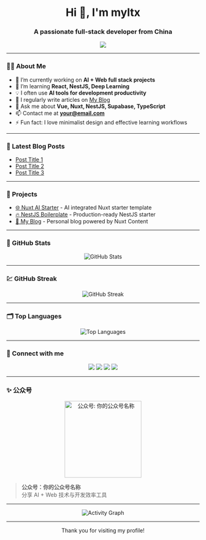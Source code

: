 <h1 align="center">Hi 👋, I'm myltx</h1>
<h3 align="center">A passionate full-stack developer from China</h3>

<p align="center">
  <img src="https://readme-typing-svg.herokuapp.com/?lines=Full-stack+Developer;AI+Productivity+Enthusiast;Open+Source+Contributor&center=true&size=20">
</p>

---

### 🧑‍💻 About Me

- 🔭 I’m currently working on **AI + Web full stack projects**
- 🌱 I’m learning **React, NestJS, Deep Learning**
- 💡 I often use **AI tools for development productivity**
- 📝 I regularly write articles on [My Blog](https://yourblog.com)
- 💬 Ask me about **Vue, Nuxt, NestJS, Supabase, TypeScript**
- 📫 Contact me at **[your@email.com](mailto:your@email.com)**
- ⚡ Fun fact: I love minimalist design and effective learning workflows

---

### 📰 Latest Blog Posts

<!-- BLOG-POST-LIST:START -->
- [Post Title 1](https://yourblog.com/post-1)
- [Post Title 2](https://yourblog.com/post-2)
- [Post Title 3](https://yourblog.com/post-3)
<!-- BLOG-POST-LIST:END -->

---

### 🚀 Projects

- [🌐 Nuxt AI Starter](https://github.com/yourusername/nuxt-ai-starter) - AI integrated Nuxt starter template
- [🔥 NestJS Boilerplate](https://github.com/yourusername/nestjs-boilerplate) - Production-ready NestJS starter
- [📝 My Blog](https://github.com/yourusername/blog) - Personal blog powered by Nuxt Content

---

### 🌟 GitHub Stats

<p align="center">
  <img src="https://github-readme-stats.vercel.app/api?username=yourusername&show_icons=true&theme=default" alt="GitHub Stats" />
</p>

---

### 💹 GitHub Streak

<p align="center">
  <img src="https://github-readme-streak-stats.herokuapp.com/?user=yourusername&" alt="GitHub Streak" />
</p>

---

### 🗂️ Top Languages

<p align="center">
  <img src="https://github-readme-stats.vercel.app/api/top-langs/?username=yourusername&layout=compact&langs_count=6" alt="Top Languages" />
</p>

---

### 📲 Connect with me

<p align="center">
  <a href="https://twitter.com/yourhandle"><img src="https://img.shields.io/badge/-Twitter-blue?style=flat-square&logo=twitter&logoColor=white" /></a>
  <a href="https://yourblog.com"><img src="https://img.shields.io/badge/-Blog-black?style=flat-square&logo=google-chrome&logoColor=white" /></a>
  <a href="mailto:your@email.com"><img src="https://img.shields.io/badge/-Email-c14438?style=flat-square&logo=gmail&logoColor=white" /></a>
  <a href="https://github.com/yourusername"><img src="https://img.shields.io/badge/-GitHub-181717?style=flat-square&logo=github&logoColor=white" /></a>
</p>

---

### ✨ 公众号

<p align="center">
  <img src="https://your-qrcode-image-link.com" alt="公众号: 你的公众号名称" width="200"/>
</p>

> **公众号：你的公众号名称**  
> 分享 AI + Web 技术与开发效率工具

---

<div align="center">
  <img src="https://activity-graph.herokuapp.com/graph?username=yourusername&theme=github" alt="Activity Graph" />
</div>

---

<p align="center">Thank you for visiting my profile!</p>
